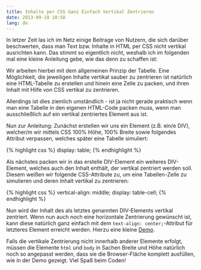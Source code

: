 ```yaml
---
title: Inhalte per CSS Ganz Einfach Vertikal Zentrieren
date: 2013-09-18 18:58
lang: de
---
```


In letzer Zeit las ich im Netz einige Beitrage von Nutzern, die sich darüber beschwerten, dass man Text bzw. Inhalte in HTML per CSS nicht vertikal ausrichten kann. Das stimmt so eigentlich nicht, weshalb ich im folgenden mal eine kleine Anleitung gebe, wie das denn zu schaffen ist:

Wir arbeiten hierbei mit dem allgemeinen Prinzip der Tabelle. Eine Möglichkeit, die jeweiligen Inhalte vertikal sauber zu zentrieren ist natürlich eine HTML-Tabelle zu erstellen und hinein eine Zelle zu packen, und ihren Inhalt mit Hilfe von CSS vertikal zu zentrieren.

Allerdings ist dies ziemlich umständlich - ist ja nicht gerade praktisch wenn man eine Tabelle in den eigenen HTML-Code packen muss, wenn man ausschließlich auf ein vertikal zentriertes Element aus ist.

Nun zur Anleitung: Zunächst erstellen wir uns ein Element (z.B. ein/e DIV), welcher/m wir mittels CSS 100% Höhe, 100% Breite sowie folgendes Attribut verpassen, welches später eine Tabelle simuliert:

{% highlight css %}
display: table;
{% endhighlight %}

Als nächstes packen wir in das erstelle DIV-Element ein weiteres DIV-Element, welches auch den Inhalt enthält, der vertikal zentriert werden soll. Diesem weißen wir folgende CSS-Attribute zu, um eine Tabellen-Zelle zu simulieren und deren Inhalt vertikal zu zentrieren:

{% highlight css %}
vertical-align: middle;
display: table-cell;
{% endhighlight %}

Nun wird der Inhalt des als letztes genannten DIV-Elements vertikal zentriert. Wenn nun auch noch eine horizontale Zentrierung gewünscht ist, kann diese natürlich ganz einfach mit dem `text-align: center;`-Attribut für letzteres Element erreicht werden. Hierzu eine kleine [Demo][1].

Falls die vertikale Zentrierung nicht innerhalb anderer Elemente erfolgt, müssen die Elemente `html` und `body` in Sachen Breite und Höhe natürlich noch so angepasst werden, dass sie die Browser-Fläche komplett ausfüllen, wie in der Demo gezeigt. Viel Spaß beim Coden!

[1]: http://codepen.io/jonsuh/pen/duvgE
